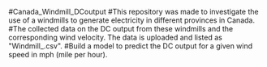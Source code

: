 #Canada_Windmill_DCoutput
#This repository was made to investigate the use of a windmills to generate electricity in different provinces in Canada. 
#The collected data on the DC output from these windmills and the corresponding wind velocity. The data is uploaded and listed as "Windmill_.csv".
#Build a model to predict the DC output for a given wind speed in mph (mile per hour).
